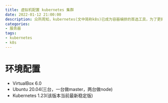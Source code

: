 ```yaml
---
title: 虚拟机配置 kubernetes 集群
date: 2022-01-12 21:00:00
description: 众所周知，kubernetes(文中简称k8s)已成为容器编排的首选工具，为了更好的使用和学习，但在安装过程中由于网络问题导致不顺利，该文主要记录安装过程中遇到的问题及解决方法。
categories:
- 服务器
tags:
- kubernetes
- k8s
---
```


# 环境配置

- VirtualBox 6.0
- Ubuntu 20.04(三台，一台做master，两台做node)
- Kubernetes 1.23(该版本当前最新稳定版) 

# 